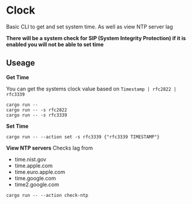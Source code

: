 # Clock
Basic CLI to get and set system time. As well as view NTP server lag

**There will be a system check for SIP (System Integrity Protection) if it is enabled you will not be able to set time**
## Useage
**Get Time**

You can get the systems clock value based on `Timestamp | rfc2822 | rfc3339`
```
cargo run --
cargo run -- -s rfc2822
cargo run -- -s rfc3339
```

**Set Time**
```
cargo run -- --action set -s rfc3339 {"rfc3339 TIMESTAMP"}
```

**View NTP servers**
Checks lag from
- time.nist.gov
- time.apple.com
- time.euro.apple.com
- time.google.com
- time2.google.com
```
cargo run -- --action check-ntp
```
